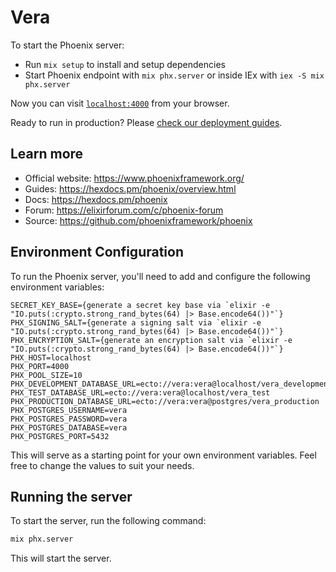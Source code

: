# Vera

To start the Phoenix server:

  * Run `mix setup` to install and setup dependencies
  * Start Phoenix endpoint with `mix phx.server` or inside IEx with `iex -S mix phx.server`

Now you can visit [`localhost:4000`](http://localhost:4000) from your browser.

Ready to run in production? Please [check our deployment guides](https://hexdocs.pm/phoenix/deployment.html).

## Learn more

  * Official website: https://www.phoenixframework.org/
  * Guides: https://hexdocs.pm/phoenix/overview.html
  * Docs: https://hexdocs.pm/phoenix
  * Forum: https://elixirforum.com/c/phoenix-forum
  * Source: https://github.com/phoenixframework/phoenix


## Environment Configuration
To run the Phoenix server, you'll need to add and configure the following environment variables:

```env
SECRET_KEY_BASE={generate a secret key base via `elixir -e "IO.puts(:crypto.strong_rand_bytes(64) |> Base.encode64())"`}
PHX_SIGNING_SALT={generate a signing salt via `elixir -e "IO.puts(:crypto.strong_rand_bytes(64) |> Base.encode64())"`}
PHX_ENCRYPTION_SALT={generate an encryption salt via `elixir -e "IO.puts(:crypto.strong_rand_bytes(64) |> Base.encode64())"`}
PHX_HOST=localhost
PHX_PORT=4000
PHX_POOL_SIZE=10
PHX_DEVELOPMENT_DATABASE_URL=ecto://vera:vera@localhost/vera_development
PHX_TEST_DATABASE_URL=ecto://vera:vera@localhost/vera_test
PHX_PRODUCTION_DATABASE_URL=ecto://vera:vera@postgres/vera_production
PHX_POSTGRES_USERNAME=vera
PHX_POSTGRES_PASSWORD=vera
PHX_POSTGRES_DATABASE=vera
PHX_POSTGRES_PORT=5432
```
This will serve as a starting point for your own environment variables. Feel free to change the values to suit your needs.

## Running the server

To start the server, run the following command:

```bash
mix phx.server
```

This will start the server.
